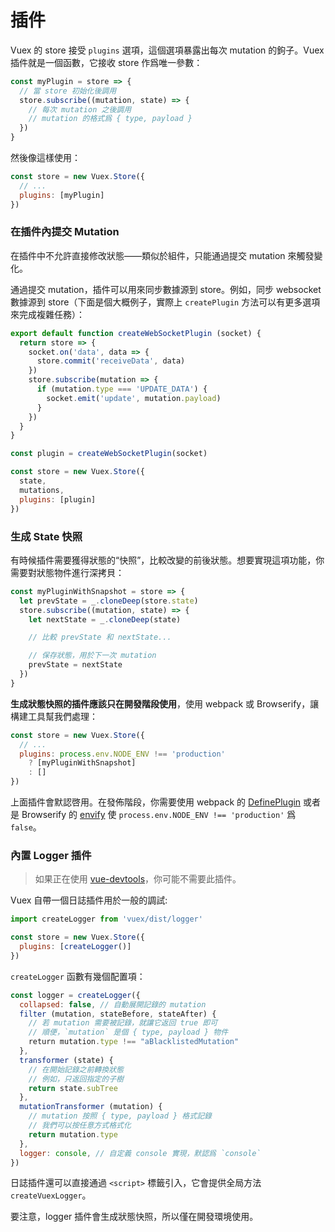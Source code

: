# 插件

Vuex 的 store 接受 `plugins` 選項，這個選項暴露出每次 mutation 的鉤子。Vuex 插件就是一個函數，它接收 store 作爲唯一參數：

``` js
const myPlugin = store => {
  // 當 store 初始化後調用
  store.subscribe((mutation, state) => {
    // 每次 mutation 之後調用
    // mutation 的格式爲 { type, payload }
  })
}
```

然後像這樣使用：

``` js
const store = new Vuex.Store({
  // ...
  plugins: [myPlugin]
})
```

### 在插件內提交 Mutation

在插件中不允許直接修改狀態——類似於組件，只能通過提交 mutation 來觸發變化。

通過提交 mutation，插件可以用來同步數據源到 store。例如，同步 websocket 數據源到 store（下面是個大概例子，實際上 `createPlugin` 方法可以有更多選項來完成複雜任務）：

``` js
export default function createWebSocketPlugin (socket) {
  return store => {
    socket.on('data', data => {
      store.commit('receiveData', data)
    })
    store.subscribe(mutation => {
      if (mutation.type === 'UPDATE_DATA') {
        socket.emit('update', mutation.payload)
      }
    })
  }
}
```

``` js
const plugin = createWebSocketPlugin(socket)

const store = new Vuex.Store({
  state,
  mutations,
  plugins: [plugin]
})
```

### 生成 State 快照

有時候插件需要獲得狀態的“快照”，比較改變的前後狀態。想要實現這項功能，你需要對狀態物件進行深拷貝：

``` js
const myPluginWithSnapshot = store => {
  let prevState = _.cloneDeep(store.state)
  store.subscribe((mutation, state) => {
    let nextState = _.cloneDeep(state)

    // 比較 prevState 和 nextState...

    // 保存狀態，用於下一次 mutation
    prevState = nextState
  })
}
```

**生成狀態快照的插件應該只在開發階段使用**，使用 webpack 或 Browserify，讓構建工具幫我們處理：

``` js
const store = new Vuex.Store({
  // ...
  plugins: process.env.NODE_ENV !== 'production'
    ? [myPluginWithSnapshot]
    : []
})
```

上面插件會默認啓用。在發佈階段，你需要使用 webpack 的 [DefinePlugin](https://webpack.js.org/plugins/define-plugin/) 或者是 Browserify 的 [envify](https://github.com/hughsk/envify) 使 `process.env.NODE_ENV !== 'production'` 爲 `false`。

### 內置 Logger 插件

> 如果正在使用 [vue-devtools](https://github.com/vuejs/vue-devtools)，你可能不需要此插件。

Vuex 自帶一個日誌插件用於一般的調試:

``` js
import createLogger from 'vuex/dist/logger'

const store = new Vuex.Store({
  plugins: [createLogger()]
})
```

`createLogger` 函數有幾個配置項：

``` js
const logger = createLogger({
  collapsed: false, // 自動展開記錄的 mutation
  filter (mutation, stateBefore, stateAfter) {
    // 若 mutation 需要被記錄，就讓它返回 true 即可
    // 順便，`mutation` 是個 { type, payload } 物件
    return mutation.type !== "aBlacklistedMutation"
  },
  transformer (state) {
    // 在開始記錄之前轉換狀態
    // 例如，只返回指定的子樹
    return state.subTree
  },
  mutationTransformer (mutation) {
    // mutation 按照 { type, payload } 格式記錄
    // 我們可以按任意方式格式化
    return mutation.type
  },
  logger: console, // 自定義 console 實現，默認爲 `console`
})
```

日誌插件還可以直接通過 `<script>` 標籤引入，它會提供全局方法 `createVuexLogger`。

要注意，logger 插件會生成狀態快照，所以僅在開發環境使用。
